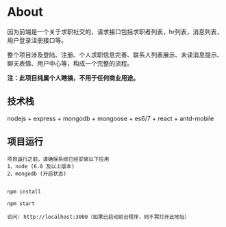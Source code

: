 # About

因为前端是一个关于求职社交的，请求接口包括求职者列表，hr列表，消息列表，用户登录注册接口等。

整个项目涉及登陆、注册、个人求职信息完善、联系人列表展示、未读消息提示、聊天表情、用户中心等，构成一个完整的流程。

__注：此项目纯属个人瞎搞，不用于任何商业用途。__


## 技术栈

nodejs + express + mongodb + mongoose + es6/7 + react + antd-mobile


## 项目运行

```
项目运行之前，请确保系统已经安装以下应用
1、node (6.0 及以上版本)
2、mongodb (开启状态)
```

```

npm install

npm start

访问: http://localhost:3000（如果已启动前台程序，则不需打开此地址）

```

